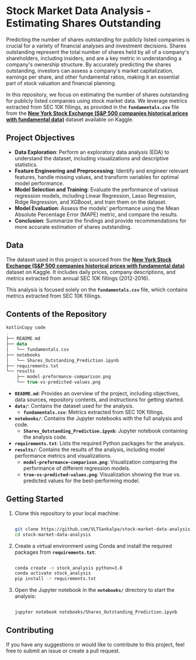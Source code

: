 # **Stock Market Data Analysis - Estimating Shares Outstanding**

Predicting the number of shares outstanding for publicly listed companies is crucial for a variety of financial analyses and investment decisions. Shares outstanding represent the total number of shares held by all of a company's shareholders, including insiders, and are a key metric in understanding a company's ownership structure. By accurately predicting the shares outstanding, investors can assess a company's market capitalization, earnings per share, and other fundamental ratios, making it an essential part of stock valuation and financial planning.

In this repository, we focus on estimating the number of shares outstanding for publicly listed companies using stock market data. We leverage metrics extracted from SEC 10K fillings, as provided in the **`fundamentals.csv`** file from the **[New York Stock Exchange (S&P 500 companies historical prices with fundamental data)](https://www.kaggle.com/datasets/dgawlik/nyse)** dataset available on Kaggle.

## **Project Objectives**

- **Data Exploration**: Perform an exploratory data analysis (EDA) to understand the dataset, including visualizations and descriptive statistics.
- **Feature Engineering and Preprocessing**: Identify and engineer relevant features, handle missing values, and transform variables for optimal model performance.
- **Model Selection and Training**: Evaluate the performance of various regression models, including Linear Regression, Lasso Regression, Ridge Regression, and XGBoost, and train them on the dataset.
- **Model Evaluation**: Assess the models' performance using the Mean Absolute Percentage Error (MAPE) metric, and compare the results.
- **Conclusion**: Summarize the findings and provide recommendations for more accurate estimation of shares outstanding.

## **Data**

The dataset used in this project is sourced from the **[New York Stock Exchange (S&P 500 companies historical prices with fundamental data)](https://www.kaggle.com/datasets/dgawlik/nyse)** dataset on Kaggle. It includes daily prices, company descriptions, and metrics extracted from annual SEC 10K fillings (2012-2016).

This analysis is focused solely on the **`fundamentals.csv`** file, which contains metrics extracted from SEC 10K fillings.

## **Contents of the Repository**

```kotlin
kotlinCopy code
.
├── README.md
├── data
│   └── fundamentals.csv
├── notebooks
│   └── Shares_Outstanding_Prediction.ipynb
├── requirements.txt
└── results
    ├── model-preformance-comparison.png
    └── true-vs-predicted-values.png

```

- **`README.md`**: Provides an overview of the project, including objectives, data sources, repository contents, and instructions for getting started.
- **`data/`**: Contains the dataset used for the analysis.
    - **`fundamentals.csv`**: Metrics extracted from SEC 10K fillings.
- **`notebooks/`**: Contains the Jupyter notebooks with the full analysis and code.
    - **`Shares_Outstanding_Prediction.ipynb`**: Jupyter notebook containing the analysis code.
- **`requirements.txt`**: Lists the required Python packages for the analysis.
- **`results/`**: Contains the results of the analysis, including model performance metrics and visualizations.
    - **`model-preformance-comparison.png`**: Visualization comparing the performance of different regression models.
    - **`true-vs-predicted-values.png`**: Visualization showing the true vs. predicted values for the best-performing model.

## **Getting Started**

1. Clone this repository to your local machine:

    ```bash
    
    git clone https://github.com/VLTSankalpa/stock-market-data-analysis.git
    cd stock-market-data-analysis
    
    ```

2. Create a virtual environment using Conda and install the required packages from **`requirements.txt`**:

    ```bash
    
    conda create -n stock_analysis python=3.8
    conda activate stock_analysis
    pip install -r requirements.txt
    
    ```

3. Open the Jupyter notebook in the **`notebooks/`** directory to start the analysis:

    ```bash
    
    jupyter notebook notebooks/Shares_Outstanding_Prediction.ipynb
    
    ```


## **Contributing**

If you have any suggestions or would like to contribute to this project, feel free to submit an issue or create a pull request.